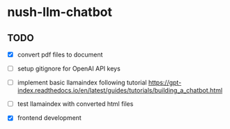 # nush-llm-chatbot

## TODO
- [x] convert pdf files to document
- [ ] setup gitignore for OpenAI API keys
- [ ] implement basic llamaindex following tutorial https://gpt-index.readthedocs.io/en/latest/guides/tutorials/building_a_chatbot.html 
- [ ] test llamaindex with converted html files
- [x] frontend development

